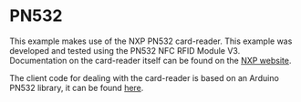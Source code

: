 <!--
   Copyright 2022, UNSW
   SPDX-License-Identifier: CC-BY-SA-4.0
-->

# PN532

This example makes use of the NXP PN532 card-reader. This example was developed and tested using
the PN532 NFC RFID Module V3. Documentation on the card-reader itself can be found
on the [NXP website](https://www.nxp.com/docs/en/user-guide/141520.pdf).

The client code for dealing with the card-reader is based on an Arduino PN532 library, it can
be found [here](https://github.com/elechouse/PN532/).